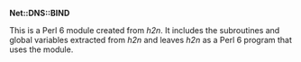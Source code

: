 **Net::DNS::BIND**

This is a Perl 6 module created from *h2n*.  It includes the subroutines and global variables extracted from *h2n* and leaves *h2n* as a Perl 6 program that uses the module.

